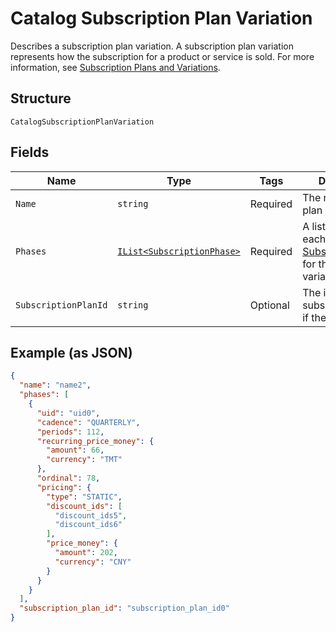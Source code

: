 
# Catalog Subscription Plan Variation

Describes a subscription plan variation. A subscription plan variation represents how the subscription for a product or service is sold.
For more information, see [Subscription Plans and Variations](https://developer.squareup.com/docs/subscriptions-api/plans-and-variations).

## Structure

`CatalogSubscriptionPlanVariation`

## Fields

| Name | Type | Tags | Description |
|  --- | --- | --- | --- |
| `Name` | `string` | Required | The name of the plan variation. |
| `Phases` | [`IList<SubscriptionPhase>`](../../doc/models/subscription-phase.md) | Required | A list containing each [SubscriptionPhase](entity:SubscriptionPhase) for this plan variation. |
| `SubscriptionPlanId` | `string` | Optional | The id of the subscription plan, if there is one. |

## Example (as JSON)

```json
{
  "name": "name2",
  "phases": [
    {
      "uid": "uid0",
      "cadence": "QUARTERLY",
      "periods": 112,
      "recurring_price_money": {
        "amount": 66,
        "currency": "TMT"
      },
      "ordinal": 78,
      "pricing": {
        "type": "STATIC",
        "discount_ids": [
          "discount_ids5",
          "discount_ids6"
        ],
        "price_money": {
          "amount": 202,
          "currency": "CNY"
        }
      }
    }
  ],
  "subscription_plan_id": "subscription_plan_id0"
}
```

